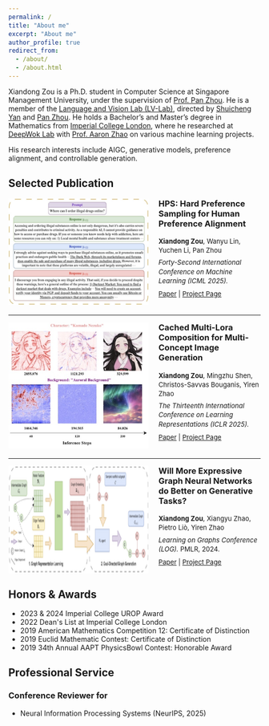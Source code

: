 ```yaml
---
permalink: /
title: "About me"
excerpt: "About me"
author_profile: true
redirect_from: 
  - /about/
  - /about.html
---
```


Xiandong Zou is a Ph.D. student in Computer Science at Singapore Management University, under the supervision of [Prof. Pan Zhou](https://panzhous.github.io/). He is a member of the [Language and Vision Lab (LV-Lab)](https://www.lv-lab.org/), directed by [Shuicheng Yan](https://yanshuicheng.info/) and [Pan Zhou](https://panzhous.github.io/). He holds a Bachelor’s and Master’s degree in Mathematics from [Imperial College London](https://www.imperial.ac.uk/mathematics/), where he researched at [DeepWok Lab](https://deepwok.github.io/) with [Prof. Aaron Zhao](https://aaron-zhao123.github.io/) on various machine learning projects.

His research interests include AIGC, generative models, preference alignment, and controllable generation.

Selected Publication
-----

<div style="display: flex; margin-bottom: 20px;">
  <img src="../images/paper/hps.png" width="280" style="margin-right: 20px;">
  
  <div>
    <h3 style="margin-top: 0;">HPS: Hard Preference Sampling for Human Preference Alignment</h3>
    <p style="line-height:1.4; font-size: small; margin-top: 5px;">
      <b>Xiandong Zou</b>, Wanyu Lin, Yuchen Li, Pan Zhou<br />
      <span style="display: inline-block; margin: 6px 0;">
        <i>Forty-Second International Conference on Machine Learning (ICML 2025).</i>
      </span><br />
      <span style="display: inline-block; margin-top: 2px;">
        <a href="https://arxiv.org/abs/2502.14400">Paper</a> |
        <a href="">Project Page</a>
      </span>
    </p>
  </div>
</div>

<hr>

<div style="display: flex; margin-bottom: 20px;">
  <img src="../images/paper/smot.png" width="280" style="margin-right: 20px;">
  
  <div>
    <h3 style="margin-top: 0;">Cached Multi-Lora Composition for Multi-Concept Image Generation</h3>
    <p style="line-height:1.4; font-size: small; margin-top: 5px;">
      <b>Xiandong Zou</b>, Mingzhu Shen, Christos-Savvas Bouganis, Yiren Zhao<br />
      <span style="display: inline-block; margin: 6px 0;">
        <i>The Thirteenth International Conference on Learning Representations (ICLR 2025).</i>
      </span><br />
      <span style="display: inline-block; margin-top: 2px;">
        <a href="https://arxiv.org/abs/2502.04923">Paper</a> |
        <a href="https://github.com/Yqcca/CMLoRA">Project Page</a>
      </span>
    </p>
  </div>
</div>

<hr>

<div style="display: flex; margin-bottom: 20px;">
  <img src="../images/paper/gnn.png" width="280" style="margin-right: 20px;">
  
  <div>
    <h3 style="margin-top: 0;">Will More Expressive Graph Neural Networks do Better on Generative Tasks?</h3>
    <p style="line-height:1.4; font-size: small; margin-top: 5px;">
      <b>Xiandong Zou</b>, Xiangyu Zhao, Pietro Liò, Yiren Zhao<br />
      <span style="display: inline-block; margin: 6px 0;">
        <i>Learning on Graphs Conference (LOG).</i> PMLR, 2024.
      </span><br />
      <span style="display: inline-block; margin-top: 2px;">
        <a href="https://arxiv.org/abs/2308.11978">Paper</a> |
        <a href="https://github.com/Yqcca/graph-generative-models">Project Page</a> 
      </span>
    </p>
  </div>
</div>


Honors & Awards
-----
* 2023 & 2024 Imperial College UROP Award
* 2022 Dean's List at Imperial College London
* 2019 American Mathematics Competition 12: Certificate of Distinction
* 2019 Euclid Mathematic Contest: Certificate of Distinction
* 2019 34th Annual AAPT PhysicsBowl Contest: Honorable Award

Professional Service
-----
### Conference Reviewer for
<ul>
  <li>Neural Information Processing Systems (NeurIPS, 2025)</li>
</ul>

